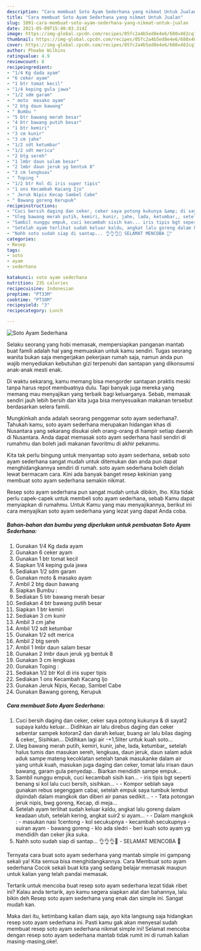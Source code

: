 ```yaml
---
description: "Cara membuat Soto Ayam Sederhana yang nikmat Untuk Jualan"
title: "Cara membuat Soto Ayam Sederhana yang nikmat Untuk Jualan"
slug: 1091-cara-membuat-soto-ayam-sederhana-yang-nikmat-untuk-jualan
date: 2021-05-09T15:40:03.314Z
image: https://img-global.cpcdn.com/recipes/05fc2a4b5ed8e4e6/680x482cq70/soto-ayam-sederhana-foto-resep-utama.jpg
thumbnail: https://img-global.cpcdn.com/recipes/05fc2a4b5ed8e4e6/680x482cq70/soto-ayam-sederhana-foto-resep-utama.jpg
cover: https://img-global.cpcdn.com/recipes/05fc2a4b5ed8e4e6/680x482cq70/soto-ayam-sederhana-foto-resep-utama.jpg
author: Phoebe Wilkins
ratingvalue: 4.9
reviewcount: 8
recipeingredient:
- "1/4 Kg dada ayam"
- "6 ceker ayam"
- "1 btr tomat kecil"
- "1/4 keping gula jawa"
- "1/2 sdm garam"
- " moto  masako ayam"
- "2 btg daun bawang"
- " Bumbu "
- "5 btr bawang merah besar"
- "4 btr bawang putih besar"
- "1 btr kemiri"
- "3 cm kunir"
- "3 cm jahe"
- "1/2 sdt ketumbar"
- "1/2 sdt merica"
- "2 btg sereh"
- "1 lmbr daun salam besar"
- "2 lmbr daun jeruk yg bentuk 8"
- "3 cm lengkuas"
- " Toping "
- "1/2 btr Kol di iris super tipis"
- "1 ons Kecambah Kacang Ijo"
- " Jeruk Nipis Kecap Sambel Cabe"
- " Bawang goreng Kerupuk"
recipeinstructions:
- "Cuci bersih daging dan ceker, ceker saya potong kukunya &amp; di sayat2 supaya kaldu keluar... Didihkan air lalu direbus daging dan ceker sebentar sampek kotoran2 dan darah keluar, buang air lalu bilas daging &amp; ceker,, Sisihkan... Didihkan lagi air -+1,5liter untuk kuah soto..."
- "Uleg bawang merah putih, kemiri, kunir, jahe, lada, ketumbar,, setelah halus tumis dan masukan sereh, lengkuas, daun jeruk, daun salam aduk aduk sampe mateng kecoklatan setelah tanak masukanke dalam air yang untuk kuah, masukan juga daging dan ceker, tomat lalu irisan daun bawang, garam gula penyedap... Biarkan mendidih sampe empuk..."
- "Sambil nunggu empuk, cuci kecambah sisih kan... iris tipis bgt seperti benang si kol lalu cuci bersih, sisihkan...  Kompor seblah saya gunakan rebus segenggam cabai, setelah empuk saya tumbuk lembut dipindah dalam mangkok dan diberi air panas sedikit...  Tata potongan jeruk nipis, bwg goreng, Kecap, di meja..."
- "Setelah ayam terlihat sudah keluar kaldu, angkat lalu goreng dalam keadaan utuh, setelah kering, angkat suir2 si ayam...   Dalam mangkok : masukan nasi 1centong kol secukupnya kecambah secukupnya  suiran ayam bawang goreng  klo ada sledri  beri kuah soto ayam yg mendidih dan ceker jika suka."
- "Nahh soto sudah siap di santap... 👌👌👌🍜 SELAMAT MENCOBA 🙏"
categories:
- Resep
tags:
- soto
- ayam
- sederhana

katakunci: soto ayam sederhana 
nutrition: 235 calories
recipecuisine: Indonesian
preptime: "PT33M"
cooktime: "PT38M"
recipeyield: "3"
recipecategory: Lunch

---
```



![Soto Ayam Sederhana](https://img-global.cpcdn.com/recipes/05fc2a4b5ed8e4e6/680x482cq70/soto-ayam-sederhana-foto-resep-utama.jpg)

Selaku seorang yang hobi memasak, mempersiapkan panganan mantab buat famili adalah hal yang memuaskan untuk kamu sendiri. Tugas seorang  wanita bukan saja mengerjakan pekerjaan rumah saja, namun anda pun wajib menyediakan kebutuhan gizi terpenuhi dan santapan yang dikonsumsi anak-anak mesti enak.

Di waktu  sekarang, kamu memang bisa mengorder santapan praktis meski tanpa harus repot membuatnya dulu. Tapi banyak juga mereka yang memang mau menyajikan yang terbaik bagi keluarganya. Sebab, memasak sendiri jauh lebih bersih dan kita juga bisa menyesuaikan makanan tersebut berdasarkan selera famili. 



Mungkinkah anda adalah seorang penggemar soto ayam sederhana?. Tahukah kamu, soto ayam sederhana merupakan hidangan khas di Nusantara yang sekarang disukai oleh orang-orang di hampir setiap daerah di Nusantara. Anda dapat memasak soto ayam sederhana hasil sendiri di rumahmu dan boleh jadi makanan favoritmu di akhir pekanmu.

Kita tak perlu bingung untuk menyantap soto ayam sederhana, sebab soto ayam sederhana sangat mudah untuk ditemukan dan anda pun dapat menghidangkannya sendiri di rumah. soto ayam sederhana boleh diolah lewat bermacam cara. Kini ada banyak banget resep kekinian yang membuat soto ayam sederhana semakin nikmat.

Resep soto ayam sederhana pun sangat mudah untuk dibikin, lho. Kita tidak perlu capek-capek untuk membeli soto ayam sederhana, sebab Kamu dapat menyiapkan di rumahmu. Untuk Kamu yang mau menyajikannya, berikut ini cara menyajikan soto ayam sederhana yang lezat yang dapat Anda coba.

<!--inarticleads1-->

##### Bahan-bahan dan bumbu yang diperlukan untuk pembuatan Soto Ayam Sederhana:

1. Gunakan 1/4 Kg dada ayam
1. Gunakan 6 ceker ayam
1. Gunakan 1 btr tomat kecil
1. Siapkan 1/4 keping gula jawa
1. Sediakan 1/2 sdm garam
1. Gunakan  moto &amp; masako ayam
1. Ambil 2 btg daun bawang
1. Siapkan  Bumbu :
1. Sediakan 5 btr bawang merah besar
1. Sediakan 4 btr bawang putih besar
1. Siapkan 1 btr kemiri
1. Sediakan 3 cm kunir
1. Ambil 3 cm jahe
1. Ambil 1/2 sdt ketumbar
1. Gunakan 1/2 sdt merica
1. Ambil 2 btg sereh
1. Ambil 1 lmbr daun salam besar
1. Gunakan 2 lmbr daun jeruk yg bentuk 8
1. Gunakan 3 cm lengkuas
1. Gunakan  Toping :
1. Sediakan 1/2 btr Kol di iris super tipis
1. Sediakan 1 ons Kecambah Kacang Ijo
1. Gunakan  Jeruk Nipis, Kecap, Sambel Cabe
1. Gunakan  Bawang goreng, Kerupuk




<!--inarticleads2-->

##### Cara membuat Soto Ayam Sederhana:

1. Cuci bersih daging dan ceker, ceker saya potong kukunya &amp; di sayat2 supaya kaldu keluar... Didihkan air lalu direbus daging dan ceker sebentar sampek kotoran2 dan darah keluar, buang air lalu bilas daging &amp; ceker,, Sisihkan... Didihkan lagi air -+1,5liter untuk kuah soto...
1. Uleg bawang merah putih, kemiri, kunir, jahe, lada, ketumbar,, setelah halus tumis dan masukan sereh, lengkuas, daun jeruk, daun salam aduk aduk sampe mateng kecoklatan setelah tanak masukanke dalam air yang untuk kuah, masukan juga daging dan ceker, tomat lalu irisan daun bawang, garam gula penyedap... Biarkan mendidih sampe empuk...
1. Sambil nunggu empuk, cuci kecambah sisih kan... - iris tipis bgt seperti benang si kol lalu cuci bersih, sisihkan... -  - Kompor seblah saya gunakan rebus segenggam cabai, setelah empuk saya tumbuk lembut dipindah dalam mangkok dan diberi air panas sedikit... -  - Tata potongan jeruk nipis, bwg goreng, Kecap, di meja...
1. Setelah ayam terlihat sudah keluar kaldu, angkat lalu goreng dalam keadaan utuh, setelah kering, angkat suir2 si ayam...  -  - Dalam mangkok : - masukan nasi 1centong - kol secukupnya - kecambah secukupnya  - suiran ayam - bawang goreng  - klo ada sledri  - beri kuah soto ayam yg mendidih dan ceker jika suka.
1. Nahh soto sudah siap di santap... 👌👌👌🍜 - SELAMAT MENCOBA 🙏




Ternyata cara buat soto ayam sederhana yang mantab simple ini gampang sekali ya! Kita semua bisa menghidangkannya. Cara Membuat soto ayam sederhana Cocok sekali buat kita yang sedang belajar memasak maupun untuk kalian yang telah pandai memasak.

Tertarik untuk mencoba buat resep soto ayam sederhana lezat tidak ribet ini? Kalau anda tertarik, ayo kamu segera siapkan alat dan bahannya, lalu bikin deh Resep soto ayam sederhana yang enak dan simple ini. Sangat mudah kan. 

Maka dari itu, ketimbang kalian diam saja, ayo kita langsung saja hidangkan resep soto ayam sederhana ini. Pasti kamu gak akan menyesal sudah membuat resep soto ayam sederhana nikmat simple ini! Selamat mencoba dengan resep soto ayam sederhana mantab tidak rumit ini di rumah kalian masing-masing,oke!.

